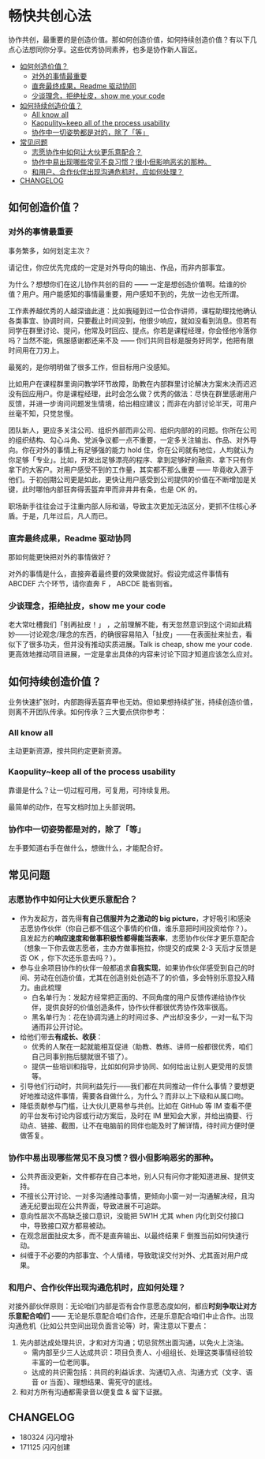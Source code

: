 
 
# 畅快共创心法

协作共创，最重要的是创造价值。那如何创造价值，如何持续创造价值？有以下几点心法想同你分享。这些优秀协同素养，也多是协作新人盲区。

<!-- START doctoc generated TOC please keep comment here to allow auto update -->
<!-- DON'T EDIT THIS SECTION, INSTEAD RE-RUN doctoc TO UPDATE -->


- [如何创造价值？](#%E5%A6%82%E4%BD%95%E5%88%9B%E9%80%A0%E4%BB%B7%E5%80%BC)
  - [对外的事情最重要](#%E5%AF%B9%E5%A4%96%E7%9A%84%E4%BA%8B%E6%83%85%E6%9C%80%E9%87%8D%E8%A6%81)
  - [直奔最终成果，Readme 驱动协同](#%E7%9B%B4%E5%A5%94%E6%9C%80%E7%BB%88%E6%88%90%E6%9E%9Creadme-%E9%A9%B1%E5%8A%A8%E5%8D%8F%E5%90%8C)
  - [少谈理念，拒绝扯皮，show me your code](#%E5%B0%91%E8%B0%88%E7%90%86%E5%BF%B5%E6%8B%92%E7%BB%9D%E6%89%AF%E7%9A%AEshow-me-your-code)
- [如何持续创造价值？](#%E5%A6%82%E4%BD%95%E6%8C%81%E7%BB%AD%E5%88%9B%E9%80%A0%E4%BB%B7%E5%80%BC)
  - [All know all](#all-know-all)
  - [Kaopulity~keep all of the process usability](#kaopulitykeep-all-of-the-process-usability)
  - [协作中一切姿势都是对的，除了「等」](#%E5%8D%8F%E4%BD%9C%E4%B8%AD%E4%B8%80%E5%88%87%E5%A7%BF%E5%8A%BF%E9%83%BD%E6%98%AF%E5%AF%B9%E7%9A%84%E9%99%A4%E4%BA%86%E7%AD%89)
- [常见问题](#%E5%B8%B8%E8%A7%81%E9%97%AE%E9%A2%98)
  - [志愿协作中如何让大伙更乐意配合？](#%E5%BF%97%E6%84%BF%E5%8D%8F%E4%BD%9C%E4%B8%AD%E5%A6%82%E4%BD%95%E8%AE%A9%E5%A4%A7%E4%BC%99%E6%9B%B4%E4%B9%90%E6%84%8F%E9%85%8D%E5%90%88)
  - [协作中易出现哪些常见不良习惯？很小但影响恶劣的那种。](#%E5%8D%8F%E4%BD%9C%E4%B8%AD%E6%98%93%E5%87%BA%E7%8E%B0%E5%93%AA%E4%BA%9B%E5%B8%B8%E8%A7%81%E4%B8%8D%E8%89%AF%E4%B9%A0%E6%83%AF%E5%BE%88%E5%B0%8F%E4%BD%86%E5%BD%B1%E5%93%8D%E6%81%B6%E5%8A%A3%E7%9A%84%E9%82%A3%E7%A7%8D)
  - [和用户、合作伙伴出现沟通危机时，应如何处理？](#%E5%92%8C%E7%94%A8%E6%88%B7%E5%90%88%E4%BD%9C%E4%BC%99%E4%BC%B4%E5%87%BA%E7%8E%B0%E6%B2%9F%E9%80%9A%E5%8D%B1%E6%9C%BA%E6%97%B6%E5%BA%94%E5%A6%82%E4%BD%95%E5%A4%84%E7%90%86)
- [CHANGELOG](#changelog)

<!-- END doctoc generated TOC please keep comment here to allow auto update -->


## 如何创造价值？



### 对外的事情最重要

事务繁多，如何划定主次？

请记住，你应优先完成的一定是对外导向的输出、作品，而非内部事宜。

为什么？想想你们在这儿协作共创的目的 —— 一定是想创造价值啊。给谁的价值？用户。用户能感知的事情最重要，用户感知不到的，先放一边也无所谓。

工作素养越优秀的人越深谙此道：比如我碰到过一位合作讲师，课程助理找他确认各类事宜、协调时间，只要截止时间没到，他很少响应，就如没看到消息。但若有同学在群里讨论、提问，他常及时回应、提点。你若是课程经理，你会怪他冷落你吗？当然不能，佩服感谢都还来不及 —— 你们共同目标是服务好同学，他把有限时间用在刀刃上。

最冤的，是你明明做了很多工作，但目标用户没感知。

比如用户在课程群里询问教学环节故障，助教在内部群里讨论解决方案未决而迟迟没有回应用户。你是课程经理，此时会怎么做？优秀的做法：尽快在群里感谢用户反馈，并进一步询问问题发生情境，给出相应建议；而非在内部讨论半天，可用户丝毫不知，只觉怠慢。


团队新人，更应多关注公司、组织外部而非公司、组织内部的的问题。你所在公司的组织结构、勾心斗角、党派争议都一点不重要，一定多关注输出、作品、对外导向。你在对外的事情上有足够强的能力 hold 住，你在公司就有地位，人均就认为你足够「专业」。比如，开发出足够漂亮的程序、拿到足够好的融资、拿下只有你拿下的大客户。对用户感受不到的工作量，其实都不那么重要 —— 毕竟收入源于他们。于初创期公司更是如此，更快让用户感受到公司提供的价值在不断增加是关键，此时哪怕内部狂奔得丢盔弃甲而非井井有条，也是 OK 的。


职场新手往往会过于注重内部人际和谐，导致主次更加无法区分，更抓不住核心矛盾。于是，几年过后，凡人而已。





### 直奔最终成果，Readme 驱动协同

那如何能更快把对外的事情做好？

对外的事情是什么，直接奔着最终要的效果做就好。假设完成这件事情有 ABCDEF 六个环节，请你直奔 F ， ABCDE 能省则省。




### 少谈理念，拒绝扯皮，show me your code

老大常吐槽我们「别再扯皮！」 ，之前理解不能，有天忽然意识到这个词如此精妙——讨论观念/理念的东西，的确很容易陷入「扯皮」——在表面扯来扯去，看似下了很多功夫，但并没有推动实质进展。Talk is cheap, show me your code. 更高效地推动项目进展，一定是拿出具体的内容来讨论下回才知道应该怎么应对。



## 如何持续创造价值？

业务快速扩张时，内部跑得丢盔弃甲也无妨。但如果想持续扩张，持续创造价值，则离不开团队传承。如何传承？三大要点供你参考：

### All know all

主动更新资源，按共同约定更新资源。


### Kaopulity~keep all of the process usability 


靠谱是什么？让一切过程可用，可复用，可持续复用。

最简单的动作，在写文档时加上头部说明。

### 协作中一切姿势都是对的，除了「等」

左手要知道右手在做什么，想做什么，才能配合好。

## 常见问题

### 志愿协作中如何让大伙更乐意配合？

- 作为发起方，首先得**有自己信服并为之激动的 big picture**，才好吸引和感染志愿协作伙伴（你自己都不信这个事情的价值，谁乐意把时间投资给你？）。且发起方的**响应速度和做事积极性都得能当表率**，志愿协作伙伴才更乐意配合（想象一下你去做志愿者，主办方做事拖拉，你提交的成果 2-3 天后才反馈是否 OK ，你下次还乐意去吗？）。
- 参与业余项目协作的伙伴一般都追求**自我实现**，如果协作伙伴感受到自己的时间、劳动在创造价值，尤其在创造别处创造不了的价值，多会特别乐意投入精力。由此梳理
	- 白名单行为：发起方经常把正面的、不同角度的用户反馈传递给协作伙伴，提供良好的价值创造条件，协作伙伴都很优秀协作效率很高。
	- 黑名单行为：花在协调沟通上的时间过多、产出却没多少，一对一私下沟通而非公开讨论。
- 给他们带去**有成长、收获**：
	- 优秀的人聚在一起就能相互促进（助教、教练、讲师一般都很优秀，咱们自己同事别拖后腿就很不错了）。
	- 提供一些培训和指导，比如如何异步协同、如何给出让别人更受用的反馈等。
- 引导他们行动时，共同利益先行——我们都在共同推动一件什么事情？要想更好地推动这件事情，需要各自做什么，为什么？而非以上下级和从属口吻。
- 降低贡献参与门槛，让大伙儿更易参与共创。比如在 GitHub 等 IM 查看不便的平台发布讨论内容或行动方案后，及时在 IM 里知会大家，并给出摘要、行动点、链接、截图，让不在电脑前的同伴也能及时了解详情，待时间方便时便做答复。


### 协作中易出现哪些常见不良习惯？很小但影响恶劣的那种。

- 公共界面没更新，文件都存在自己本地，别人只有问你才能知道进展、提供支持。
- 不擅长公开讨论、一对多沟通推动事情，更倾向小窗一对一沟通解决经，且沟通无纪要出现在公共界面，导致进展不可追踪。
- 意向性层次不高缺乏接口意识，没能把 5W1H 尤其 when 内化到交付接口中，导致接口双方都易被动。
- 在观念层面扯皮太多，而不是直奔输出、以最终结果 F 倒推当前如何快速行动。
- 纠缠于不必要的内部事宜、个人情绪，导致耽误交付对外、尤其面对用户成果。


### 和用户、合作伙伴出现沟通危机时，应如何处理？

对接外部伙伴原则：无论咱们内部是否有合作意愿态度如何，都应**时刻争取让对方乐意配合咱们** —— 无论是乐意配合咱们合作，还是乐意配合咱们中止合作。出现沟通危机（比如公共空间出现负面言论等）时，需注意以下要点：

1. 先内部达成处理共识，才和对方沟通；切忌贸然出面沟通，以免火上浇油。
	- 需内部至少三人达成共识：项目负责人、小组组长、处理这类事情经验较丰富的一位老同事。
	- 达成的共识需包括：共同的利益诉求、沟通切入点、沟通方式（文字、语音 or 当面）、理想结果、需死守的底线。
2. 和对方所有沟通都需录音以便复盘 & 留下证据。

## CHANGELOG 

- 180324 闪闪增补
- 171125 闪闪创建

